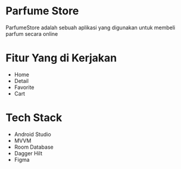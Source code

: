 # Parfume Store

ParfumeStore adalah sebuah aplikasi yang digunakan untuk membeli parfum secara online

# Fitur Yang di Kerjakan

- Home
- Detail
- Favorite
- Cart

# Tech Stack

- Android Studio
- MVVM
- Room Database
- Dagger Hilt
- Figma
